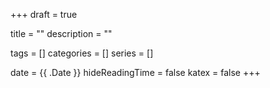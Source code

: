+++ 
draft = true

title = ""
description = ""

tags = []
categories = []
series = []

date = {{ .Date }}
hideReadingTime = false
katex = false
+++
